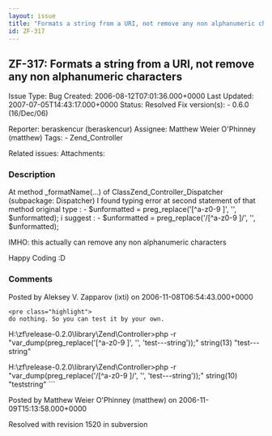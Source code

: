 ```yaml
---
layout: issue
title: "Formats a string from a URI, not remove any non alphanumeric characters"
id: ZF-317
---
```


ZF-317: Formats a string from a URI, not remove any non alphanumeric characters
-------------------------------------------------------------------------------

 Issue Type: Bug Created: 2006-08-12T07:01:36.000+0000 Last Updated: 2007-07-05T14:43:17.000+0000 Status: Resolved Fix version(s): - 0.6.0 (16/Dec/06)
 
 Reporter:  beraskencur (beraskencur)  Assignee:  Matthew Weier O'Phinney (matthew)  Tags: - Zend\_Controller
 
 Related issues: 
 Attachments: 
### Description

At method \_formatName(...) of ClassZend\_Controller\_Dispatcher (subpackage: Dispatcher) I found typing error at second statement of that method original type : - $unformatted = preg\_replace('[^a-z0-9 ]', '', $unformatted); i suggest : - $unformatted = preg\_replace('/[^a-z0-9 ]/', '', $unformatted);

IMHO: this actually can remove any non alphanumeric characters

Happy Coding :D

 

 

### Comments

Posted by Aleksey V. Zapparov (ixti) on 2006-11-08T06:54:43.000+0000

 
    <pre class="highlight">
    do nothing. So you can test it by your own.
    


H:\\zf\\release-0.2.0\\library\\Zend\\Controller>php -r "var\_dump(preg\_replace('[^a-z0-9 ]', '', 'test---string'));" string(13) "test---string"

H:\\zf\\release-0.2.0\\library\\Zend\\Controller>php -r "var\_dump(preg\_replace('/[^a-z0-9 ]/', '', 'test---string'));" string(10) "teststring" ```

 

 

Posted by Matthew Weier O'Phinney (matthew) on 2006-11-09T15:13:58.000+0000

Resolved with revision 1520 in subversion

 

 